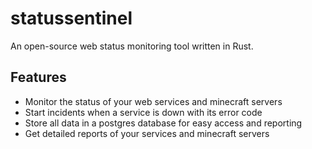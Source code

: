 # statussentinel
An open-source web status monitoring tool written in Rust.

## Features
- Monitor the status of your web services and minecraft servers
- Start incidents when a service is down with its error code
- Store all data in a postgres database for easy access and reporting
- Get detailed reports of your services and minecraft servers
